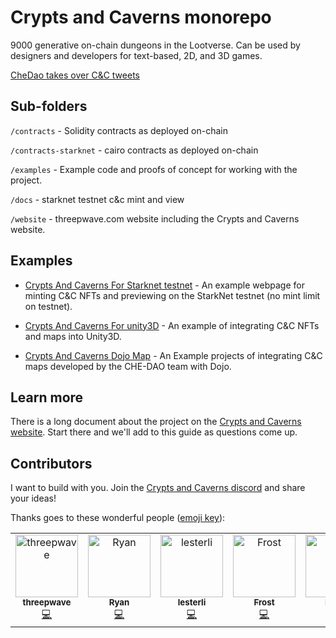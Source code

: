# Crypts and Caverns monorepo

9000 generative on-chain dungeons in the Lootverse. Can be used by designers and developers for text-based, 2D, and 3D games.

[CheDao takes over C&C tweets](https://twitter.com/cryptsncaverns/status/1694403804974985383?t=qrRx5pdevMvbMcnUWqqYaw&s=19)

## Sub-folders

`/contracts` - Solidity contracts as deployed on-chain

`/contracts-starknet` - cairo contracts as deployed on-chain

`/examples` - Example code and proofs of concept for working with the project.

`/docs` - starknet testnet c&c mint and view

`/website` - threepwave.com website including the Crypts and Caverns website.

## Examples

- [Crypts And Caverns For Starknet testnet](https://chedaolabs.github.io/cryptsandcaverns/#/) - An example webpage for minting C&C NFTs and previewing on the StarkNet testnet (no mint limit on testnet).

- [Crypts And Caverns For unity3D](https://github.com/CheDAOLabs/cryptsandcaverns-game-demo) - An example of integrating C&C NFTs and maps into Unity3D.

- [Crypts And Caverns Dojo Map](https://github.com/CheDAOLabs/cc-dojo-map) - An Example projects of integrating C&C maps developed by the CHE-DAO team with Dojo.

## Learn more

There is a long document about the project on the [Crypts and Caverns website](https://threepwave.com/cryptsandcaverns). Start there and we'll add to this guide as questions come up.

## Contributors

I want to build with you. Join the [Crypts and Caverns discord](https://discord.gg/bgEpyGd2) and share your ideas!

Thanks goes to these wonderful people
([emoji key](https://allcontributors.org/docs/en/emoji-key)):

<!-- ALL-CONTRIBUTORS-LIST:START - Do not remove or modify this section -->
<!-- prettier-ignore-start -->
<!-- markdownlint-disable -->
<table>
  <tbody>
    <tr>
      <td align="center" valign="top" width="14.28%"><a href="https://github.com/threepwave"><img src="https://avatars.githubusercontent.com/u/86170641?v=4" width="100px;" alt="threepwave "/><br /><sub><b>threepwave  </b></sub></a><br /><a href="https://github.com/CheDAOLabs/cryptsandcaverns/commits?author=threepwave" title="Code">💻</a></td>
      <td align="center" valign="top" width="14.28%"><a href="https://github.com/orangeryang"><img src="https://avatars.githubusercontent.com/u/40876894?v=4" width="100px;" alt="Ryan"/><br /><sub><b>Ryan</b></sub></a><br /><a href="https://github.com/FrostStarBook/CC_Adapt/commits?author=orangeryang" title="Code">💻</a></td>
      <td align="center" valign="top" width="14.28%"><a href="https://github.com/lesterli"><img src="https://avatars.githubusercontent.com/u/4919882?v=4" width="100px;" alt="lesterli"/><br /><sub><b>lesterli</b></sub></a><br /><a href="https://github.com/FrostStarBook/CC_Adapt/commits?author=lesterli" title="Code">💻</a></td>
      <td align="center" valign="top" width="14.28%"><a href="https://github.com/FrostStarBook"><img src="https://avatars.githubusercontent.com/u/28086155?v=4" width="100px;" alt="Frost"/><br /><sub><b>Frost</b></sub></a><br /><a href="https://github.com/FrostStarBook/CC_Adapt/commits?author=FrostStarBook" title="Code">💻</a></td>
      <td align="center" valign="top" width="14.28%"><a href="https://github.com/mafty-s"><img src="https://avatars.githubusercontent.com/u/130352932?v=4" width="100px;" alt="Mafty"/><br /><sub><b>Mafty</b></sub></a><br /><a href="https://github.com/mafty-s" title="Code">🤔</a></td>
    </tr>
  </tbody>
</table>

<!-- markdownlint-restore -->
<!-- prettier-ignore-end -->

<!-- ALL-CONTRIBUTORS-LIST:END -->